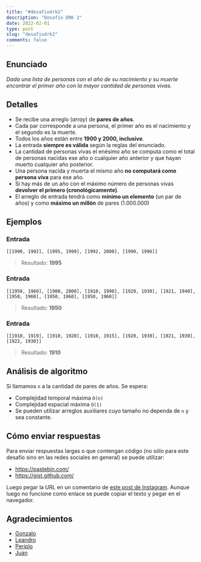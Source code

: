 ```yaml
---
title: "#desafiodrk2"
description: "Desafío DRK 2"
date: 2022-02-01
type: post
slug: "desafiodrk2"
comments: false
---
```


## Enunciado

_Dada una lista de personas con el año de su nacimiento y su muerte encontrar el primer año con la mayor cantidad de personas vivas._

## Detalles

- Se recibe una arreglo (_array_) de **pares de años**.
- Cada par corresponde a una persona, el primer año es el nacimiento y el segundo es la muerte.
- Todos los años están entre **1900 y 2000, inclusive**.
- La entrada **siempre es válida** según la reglas del enunciado.
- La cantidad de personas vivas el enésimo año se computa como el total de personas nacidas ese año o cualquier año anterior y que hayan muerto cualquier año posterior.
- Una persona nacida y muerta el mismo año **no computará como persona viva** para ese año.
- Si hay más de un año con el máximo número de personas vivas **devolver el primero (cronológicamente)**.
- El arreglo de entrada tendrá como **mínimo un elemento** (un par de años) y como **máximo un millón** de pares (1.000.000)

## Ejemplos

### Entrada
```
[[1990, 1992], [1995, 1999], [1992, 2000], [1990, 1996]]
```
> Resultado: **1995**

### Entrada
```
[[1950, 1960], [1900, 2000], [1910, 1990], [1920, 1930], [1921, 1940], [1950, 1960], [1950, 1960], [1950, 1960]]
```
> Resultado: **1950**

### Entrada
```
[[1910, 1919], [1910, 1920], [1910, 1915], [1920, 1930], [1921, 1930], [1922, 1930]]
```
> Resultado: **1910**

## Análisis de algoritmo

Si llamamos `n` a la cantidad de pares de años.
Se espera:

- Complejidad temporal máxima `O(n)`
- Complejidad espacial máxima `O(1)`
- Se pueden utilizar arreglos auxiliares cuyo tamaño no dependa de `n` y sea constante.

## Cómo enviar respuestas

Para enviar respuestas largas o que contengan código (no sólo para este desafío sino en las redes sociales en general) se puede utilizar:

- https://pastebin.com/
- https://gist.github.com/

Luego pegar la URL en un comentario de [este post de Instagram](https://www.instagram.com/p/CZa6uZ5gRgz/).
Aunque luego no funcione como enlace se puede copiar el texto y pegar en el navegador.

## Agradecimientos

- [Gonzalo](https://gzalo.com/)
- [Leandro](https://www.instagram.com/elbloquetecno/)
- [Periplo](https://www.tiktok.com/@per1pl0)
- [Juan](https://www.instagram.com/jota.eme.eme/)
